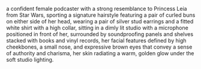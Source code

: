 a confident female podcaster with a strong resemblance to Princess Leia from Star Wars, sporting a signature hairstyle featuring a pair of curled buns on either side of her head, wearing a pair of silver stud earrings and a fitted white shirt with a high collar, sitting in a dimly lit studio with a microphone positioned in front of her, surrounded by soundproofing panels and shelves stacked with books and vinyl records, her facial features defined by high cheekbones, a small nose, and expressive brown eyes that convey a sense of authority and charisma, her skin radiating a warm, golden glow under the soft studio lighting.
